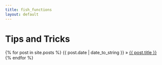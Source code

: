 ```yaml
---
title: fish_functions
layout: default
---
```


# Tips and Tricks

{% for post in site.posts %}
  <span>{{ post.date | date_to_string }}</span> &raquo; <a href="{{ post.url }}">{{ post.title }}</a><br>
{% endfor %}
